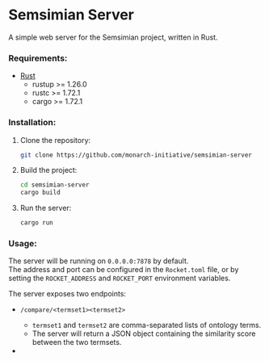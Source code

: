 # Semsimian Server

A simple web server for the Semsimian project, written in Rust.

### Requirements: 
- [Rust](https://www.rust-lang.org/tools/install)
    - rustup >= 1.26.0
    - rustc >= 1.72.1
    - cargo >= 1.72.1

### Installation:
1. Clone the repository:
    ```bash
    git clone https://github.com/monarch-initiative/semsimian-server
    ```
2. Build the project:
    ```bash
    cd semsimian-server
    cargo build 
    ```
3. Run the server:
    ```bash
    cargo run
    ```

### Usage:

The server will be running on `0.0.0.0:7878` by default.  
The address and port can be configured in the `Rocket.toml` file, or by setting the `ROCKET_ADDRESS` and `ROCKET_PORT` environment variables. 

The server exposes two endpoints:

- `/compare/<termset1><termset2>`  
    - `termset1` and `termset2` are comma-separated lists of ontology terms.
    - The server will return a JSON object containing the similarity score between the two termsets.

- 